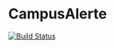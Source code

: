 # CampusAlerte

[![Build Status](https://travis-ci.org/Sparow199/CampusAlert.svg?branch=master)](https://travis-ci.org/Sparow199/CampusAlert)
